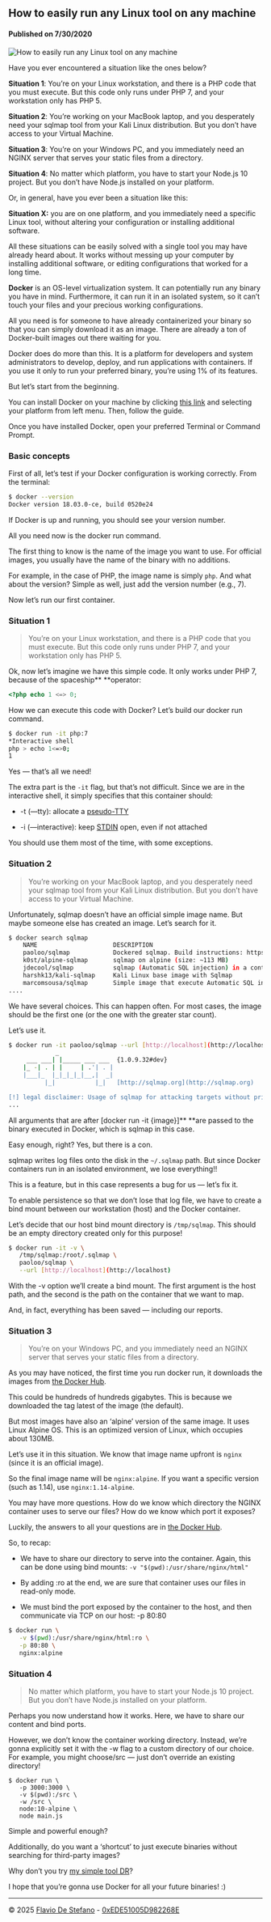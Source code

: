 ## How to easily run any Linux tool on any machine

#### Published on 7/30/2020

![How to easily run any Linux tool on any machine](https://media2.dev.to/dynamic/image/width=1000,height=500,fit=cover,gravity=auto,format=auto/https%3A%2F%2Fdev-to-uploads.s3.amazonaws.com%2Fuploads%2Farticles%2Fzita7utklosbwa4lp9nn.png)


Have you ever encountered a situation like the ones below?

**Situation 1**: You’re on your Linux workstation, and there is a PHP code that you must execute. But this code only runs under PHP 7, and your workstation only has PHP 5.

**Situation 2**: You’re working on your MacBook laptop, and you desperately need your sqlmap tool from your Kali Linux distribution. But you don’t have access to your Virtual Machine.

**Situation 3**: You’re on your Windows PC, and you immediately need an NGINX server that serves your static files from a directory.

**Situation 4**: No matter which platform, you have to start your Node.js 10 project. But you don’t have Node.js installed on your platform.

Or, in general, have you ever been a situation like this:

**Situation X:** you are on one platform, and you immediately need a specific Linux tool, without altering your configuration or installing additional software.

All these situations can be easily solved with a single tool you may have already heard about. It works without messing up your computer by installing additional software, or editing configurations that worked for a long time.

**Docker** is an OS-level virtualization system. It can potentially run any binary you have in mind. Furthermore, it can run it in an isolated system, so it can’t touch your files and your precious working configurations.

All you need is for someone to have already containerized your binary so that you can simply download it as an image. There are already a ton of Docker-built images out there waiting for you.

Docker does do more than this. It is a platform for developers and system administrators to develop, deploy, and run applications with containers. If you use it only to run your preferred binary, you’re using 1% of its features.

But let’s start from the beginning.

You can install Docker on your machine by clicking [this link](https://docs.docker.com/install/overview/) and selecting your platform from left menu. Then, follow the guide.

Once you have installed Docker, open your preferred Terminal or Command Prompt.

### Basic concepts

First of all, let’s test if your Docker configuration is working correctly. From the terminal:

```bash
$ docker --version
Docker version 18.03.0-ce, build 0520e24
```

If Docker is up and running, you should see your version number.

All you need now is the docker run command.

The first thing to know is the name of the image you want to use. For official images, you usually have the name of the binary with no additions.

For example, in the case of PHP, the image name is simply `php`. And what about the version? Simple as well, just add the version number (e.g., 7).

Now let’s run our first container.

### Situation 1

> You’re on your Linux workstation, and there is a PHP code that you must execute. But this code only runs under PHP 7, and your workstation only has PHP 5.

Ok, now let’s imagine we have this simple code. It only works under PHP 7, because of the spaceship** **operator:

```php
<?php echo 1 <=> 0;
```

How we can execute this code with Docker? Let’s build our docker run command.

```bash
$ docker run -it php:7
*Interactive shell
php > echo 1<=>0;
1
```

Yes — that’s all we need!

The extra part is the `-it` flag, but that’s not difficult. Since we are in the interactive shell, it simply specifies that this container should:

* -t (—tty): allocate a [pseudo-TTY](https://unix.stackexchange.com/questions/21147/what-are-pseudo-terminals-pty-tty)

* -i (—interactive): keep [STDIN](https://en.wikipedia.org/wiki/Standard_streams) open, even if not attached

You should use them most of the time, with some exceptions.

### Situation 2

> You’re working on your MacBook laptop, and you desperately need your sqlmap tool from your Kali Linux distribution. But you don’t have access to your Virtual Machine.

Unfortunately, sqlmap doesn’t have an official simple image name. But maybe someone else has created an image. Let’s search for it.

```bash
$ docker search sqlmap
    NAME                     DESCRIPTION                                     STARS               OFFICIAL            AUTOMATED
    paoloo/sqlmap            Dockered sqlmap. Build instructions: https:/…   6
    k0st/alpine-sqlmap       sqlmap on alpine (size: ~113 MB)                3                                       [OK]
    jdecool/sqlmap           sqlmap (Automatic SQL injection) in a contai…   2                                       [OK]
    harshk13/kali-sqlmap     Kali Linux base image with Sqlmap               1
    marcomsousa/sqlmap       Simple image that execute Automatic SQL inje…   1                                       [OK]
....
```

We have several choices. This can happen often. For most cases, the image should be the first one (or the one with the greater star count).

Let’s use it.

```bash
$ docker run -it paoloo/sqlmap --url [http://localhost](http://localhost)
             _
     ___ ___| |_____ ___ ___  {1.0.9.32#dev}
    |_ -| . | |     | .'| . |
    |___|_  |_|_|_|_|__,|  _|
          |_|           |_|   [http://sqlmap.org](http://sqlmap.org)

[!] legal disclaimer: Usage of sqlmap for attacking targets without prior mutual consent is illegal. It is the end user's responsibility to obey all applicable local, state and federal laws. Developers assume no liability and are not responsible for any misuse or damage caused by this program.
...
```

All arguments that are after [docker run -it {image}]** **are passed to the binary executed in Docker, which is sqlmap in this case.

Easy enough, right? Yes, but there is a con.

sqlmap writes log files onto the disk in the `~/.sqlmap` path. But since Docker containers run in an isolated environment, we lose everything!!

This is a feature, but in this case represents a bug for us — let’s fix it.

To enable persistence so that we don’t lose that log file, we have to create a bind mount between our workstation (host) and the Docker container.

Let’s decide that our host bind mount directory is `/tmp/sqlmap`. This should be an empty directory created only for this purpose!

```bash
$ docker run -it -v \
   /tmp/sqlmap:/root/.sqlmap \
   paoloo/sqlmap \
   --url [http://localhost](http://localhost)
```

With the -v option we’ll create a bind mount. The first argument is the host path, and the second is the path on the container that we want to map.

And, in fact, everything has been saved — including our reports.

### Situation 3

> You’re on your Windows PC, and you immediately need an NGINX server that serves your static files from a directory.

As you may have noticed, the first time you run docker run, it downloads the images from [the Docker Hub](https://hub.docker.com).

This could be hundreds of hundreds gigabytes. This is because we downloaded the tag latest of the image (the default).

But most images have also an ‘alpine’ version of the same image. It uses Linux Alpine OS. This is an optimized version of Linux, which occupies about 130MB.

Let’s use it in this situation. We know that image name upfront is `nginx` (since it is an official image).

So the final image name will be `nginx:alpine`. If you want a specific version (such as 1.14), use `nginx:1.14-alpine`.

You may have more questions. How do we know which directory the NGINX container uses to serve our files? How do we know which port it exposes?

Luckily, the answers to all your questions are in [the Docker Hub](https://hub.docker.com/_/nginx/).

So, to recap:

* We have to share our directory to serve into the container. Again, this can be done using bind mounts: `-v "$(pwd):/usr/share/nginx/html"`

* By adding :ro at the end, we are sure that container uses our files in read-only mode.

* We must bind the port exposed by the container to the host, and then communicate via TCP on our host: -p 80:80

```bash
$ docker run \
   -v $(pwd):/usr/share/nginx/html:ro \
   -p 80:80 \
   nginx:alpine
```

### Situation 4

> No matter which platform, you have to start your Node.js 10 project. But you don’t have Node.js installed on your platform.

Perhaps you now understand how it works. Here, we have to share our content and bind ports.

However, we don’t know the container working directory. Instead, we’re gonna explicitly set it with the -w flag to a custom directory of our choice. For example, you might choose/src — just don’t override an existing directory!

```
$ docker run \
   -p 3000:3000 \
   -v $(pwd):/src \
   -w /src \
   node:10-alpine \
   node main.js
```

Simple and powerful enough?

Additionally, do you want a ‘shortcut’ to just execute binaries without searching for third-party images?

Why don’t you try [my simple tool DR](https://github.com/kopiro/dr)?

I hope that you’re gonna use Docker for all your future binaries! :)



---

© 2025 [Flavio De Stefano](https://www.kopiro.me) - [0xEDE51005D982268E](https://www.kopiro.me/gpg.txt)